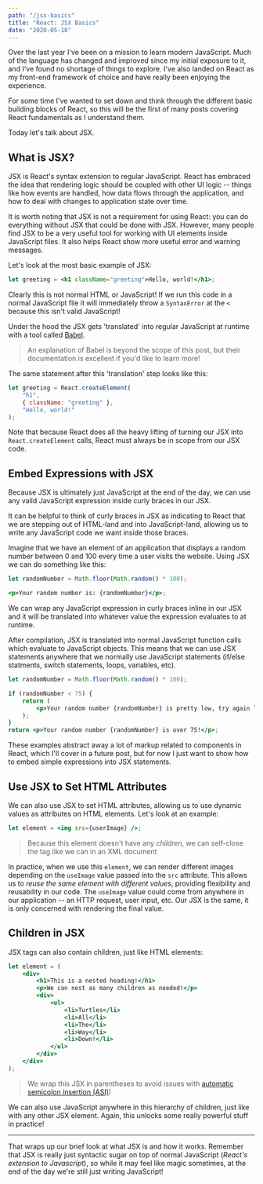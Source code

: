 ```yaml
---
path: "/jsx-basics"
title: "React: JSX Basics"
date: "2020-05-18"
---
```


Over the last year I've been on a mission to learn modern JavaScript. Much of the language has changed and improved since my initial exposure to it, and I've found no shortage of things to explore. I've also landed on React as my front-end framework of choice and have really been enjoying the experience.

For some time I've wanted to set down and think through the different basic building blocks of React, so this will be the first of many posts covering React fundamentals as I understand them.

Today let's talk about JSX.

## What is JSX?

JSX is React's syntax extension to regular JavaScript. React has embraced the idea that rendering logic should be coupled with other UI logic -- things like how events are handled, how data flows through the application, and how to deal with changes to application state over time.

It is worth noting that JSX is not a requirement for using React: you can do everything without JSX that could be done with JSX. However, many people find JSX to be a very useful tool for working with UI elements inside JavaScript files. It also helps React show more useful error and warning messages.

Let's look at the most basic example of JSX:

```jsx
let greeting = <h1 className="greeting">Hello, world!</h1>;
```

Clearly this is not normal HTML or JavaScript! If we run this code in a normal JavaScript file it will immediately throw a `SyntaxError` at the `<` because this isn't valid JavaScript!

Under the hood the JSX gets 'translated' into regular JavaScript at runtime with a tool called [Babel](https://babeljs.io/docs/en/).

> An explanation of Babel is beyond the scope of this post, but their documentation is excellent if you'd like to learn more!

The same statement after this 'translation' step looks like this:

```jsx
let greeting = React.createElement(
	"h1",
	{ className: "greeting" },
	"Hello, world!"
);
```

Note that because React does all the heavy lifting of turning our JSX into `React.createElement` calls, React must always be in scope from our JSX code.

## Embed Expressions with JSX

Because JSX is ultimately just JavaScript at the end of the day, we can use any valid JavaScript expression inside curly braces in our JSX.

It can be helpful to think of curly braces in JSX as indicating to React that we are stepping out of HTML-land and into JavaScript-land, allowing us to write any JavaScript code we want inside those braces.

Imagine that we have an element of an application that displays a random number between 0 and 100 every time a user visits the website. Using JSX we can do something like this:

```jsx
let randomNumber = Math.floor(Math.random() * 100);

<p>Your random number is: {randomNumber}</p>;
```

We can wrap any JavaScript expression in curly braces inline in our JSX and it will be translated into whatever value the expression evaluates to at runtime.

After compilation, JSX is translated into normal JavaScript function calls which evaluate to JavaScript objects. This means that we can use JSX statements anywhere that we normally use JavaScript statements (if/else statments, switch statements, loops, variables, etc).

```jsx
let randomNumber = Math.floor(Math.random() * 100);

if (randomNumber < 75) {
	return (
		<p>Your random number {randomNumber} is pretty low, try again later!</p>
	);
}
return <p>Your random number {randomNumber} is over 75!</p>;
```

These examples abstract away a lot of markup related to components in React, which I'll cover in a future post, but for now I just want to show how to embed simple expressions into JSX statements.

## Use JSX to Set HTML Attributes

We can also use JSX to set HTML attributes, allowing us to use dynamic values as attributes on HTML elements. Let's look at an example:

```jsx
let element = <img src={userImage} />;
```

> Because this element doesn't have any _children_, we can self-close the tag like we can in an XML document

In practice, when we use this `element`, we can render different images depending on the `useImage` value passed into the `src` attribute. This allows us to _reuse the same element with different values_, providing flexibility and reusability in our code. The `useImage` value could come from anywhere in our application -- an HTTP request, user input, etc. Our JSX is the same, it is only concerned with rendering the final value.

## Children in JSX

JSX tags can also contain children, just like HTML elements:

```jsx
let element = (
	<div>
		<h1>This is a nested heading!</h1>
		<p>We can nest as many children as needed!</p>
		<div>
			<ul>
				<li>Turtles</li>
				<li>All</li>
				<li>The</li>
				<li>Way</li>
				<li>Down!</li>
			</ul>
		</div>
	</div>
);
```

> We wrap this JSX in parentheses to avoid issues with [automatic semicolon insertion (ASI)](https://stackoverflow.com/questions/2846283/what-are-the-rules-for-javascripts-automatic-semicolon-insertion-asi))

We can also use JavaScript anywhere in this hierarchy of children, just like with any other JSX element. Again, this unlocks some really powerful stuff in practice!

<hr>

That wraps up our brief look at what JSX is and how it works. Remember that JSX is really just syntactic sugar on top of normal JavaScript (_React's extension to Javascript_), so while it may feel like magic sometimes, at the end of the day we're still just writing JavaScript!
